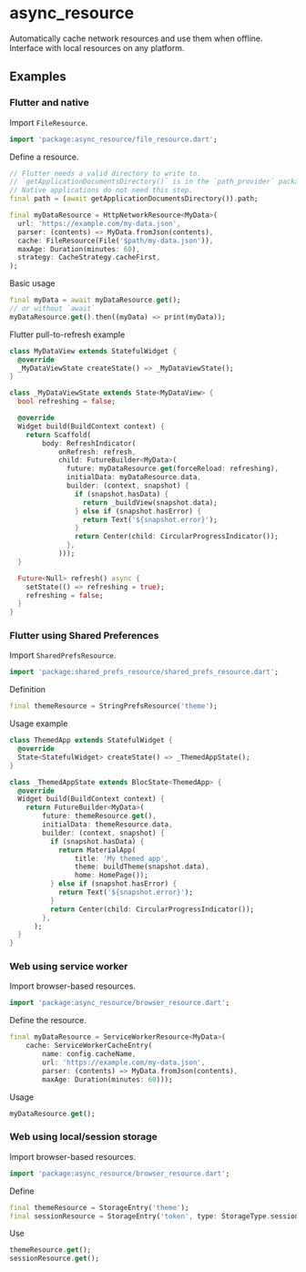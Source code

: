 # async_resource

Automatically cache network resources and use them when offline. Interface with local resources on any platform.

## Examples

### Flutter and native

Import `FileResource`.

```dart
import 'package:async_resource/file_resource.dart';
```

Define a resource.

```dart
// Flutter needs a valid directory to write to.
// `getApplicationDocumentsDirectory()` is in the `path_provider` package.
// Native applications do not need this step.
final path = (await getApplicationDocumentsDirectory()).path;

final myDataResource = HttpNetworkResource<MyData>(
  url: 'https://example.com/my-data.json',
  parser: (contents) => MyData.fromJson(contents),
  cache: FileResource(File('$path/my-data.json')),
  maxAge: Duration(minutes: 60),
  strategy: CacheStrategy.cacheFirst,
);
```

Basic usage

```dart
final myData = await myDataResource.get();
// or without `await`
myDataResource.get().then((myData) => print(myData));
```

Flutter pull-to-refresh example

```dart
class MyDataView extends StatefulWidget {
  @override
  _MyDataViewState createState() => _MyDataViewState();
}

class _MyDataViewState extends State<MyDataView> {
  bool refreshing = false;

  @override
  Widget build(BuildContext context) {
    return Scaffold(
        body: RefreshIndicator(
            onRefresh: refresh,
            child: FutureBuilder<MyData>(
              future: myDataResource.get(forceReload: refreshing),
              initialData: myDataResource.data,
              builder: (context, snapshot) {
                if (snapshot.hasData) {
                  return _buildView(snapshot.data);
                } else if (snapshot.hasError) {
                  return Text('${snapshot.error}');
                }
                return Center(child: CircularProgressIndicator());
              },
            )));
  }

  Future<Null> refresh() async {
    setState(() => refreshing = true);
    refreshing = false;
  }
}
```

### Flutter using Shared Preferences

Import `SharedPrefsResource`.

```dart
import 'package:shared_prefs_resource/shared_prefs_resource.dart';
```

Definition

```dart
final themeResource = StringPrefsResource('theme');
```

Usage example

```dart
class ThemedApp extends StatefulWidget {
  @override
  State<StatefulWidget> createState() => _ThemedAppState();
}

class _ThemedAppState extends BlocState<ThemedApp> {
  @override
  Widget build(BuildContext context) {
    return FutureBuilder<MyData>(
        future: themeResource.get(),
        initialData: themeResource.data,
        builder: (context, snapshot) {
          if (snapshot.hasData) {
            return MaterialApp(
                title: 'My themed app',
                theme: buildTheme(snapshot.data),
                home: HomePage());
          } else if (snapshot.hasError) {
            return Text('${snapshot.error}');
          }
          return Center(child: CircularProgressIndicator());
        },
      );
  }
}
```

### Web using service worker

Import browser-based resources.

```dart
import 'package:async_resource/browser_resource.dart';
```

Define the resource.

```dart
final myDataResource = ServiceWorkerResource<MyData>(
    cache: ServiceWorkerCacheEntry(
        name: config.cacheName,
        url: 'https://example.com/my-data.json',
        parser: (contents) => MyData.fromJson(contents),
        maxAge: Duration(minutes: 60)));
```

Usage

```dart
myDataResource.get();
```

### Web using local/session storage

Import browser-based resources.

```dart
import 'package:async_resource/browser_resource.dart';
```

Define

```dart
final themeResource = StorageEntry('theme');
final sessionResource = StorageEntry('token', type: StorageType.sessionStorage);
```

Use

```dart
themeResource.get();
sessionResource.get();
```